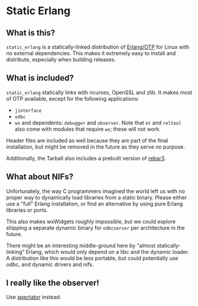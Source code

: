 # Static Erlang

## What is this?

`static_erlang` is a statically-linked distribution of [Erlang/OTP](https://github.com/erlang/otp) for Linux with no external dependencies. This makes it extremely easy to install and distribute, especially when building releases.

## What is included?

`static_erlang` statically links with ncurses, OpenSSL and zlib. It makes most of OTP available, except for the following applications:

- `jinterface`
- `odbc`
- `wx` and dependents: `debugger` and `observer`. Note that `et` and `reltool` also come with modules that require `wx`; these will not work.

Header files are included as well because they are part of the final installation, but might be removed in the future as they serve no purpose.

Additionally, the Tarball also includes a prebuilt version of [rebar3](https://github.com/erlang/rebar3).

## What about NIFs?

Unfortunately, the way C programmers imagined the world left us with no proper way to dynamically load libraries from a static binary. Please either use a "full" Erlang installation, or find an alternative by using pure Erlang libraries or ports.

This also makes wxWidgets roughly impossible, but we could explore shipping a separate dynamic binary for `odbcserver` per architecture in the future.

There might be an interesting middle-ground here by "almost statically-linking" Erlang, which would only depend on a libc and the dynamic loader. A distribution like this would be less portable, but could potentially use odbc, and dynamic drivers and nifs.

## I really like the observer!

Use [spectator](https://hexdocs.pm/spectator/index.html) instead.
